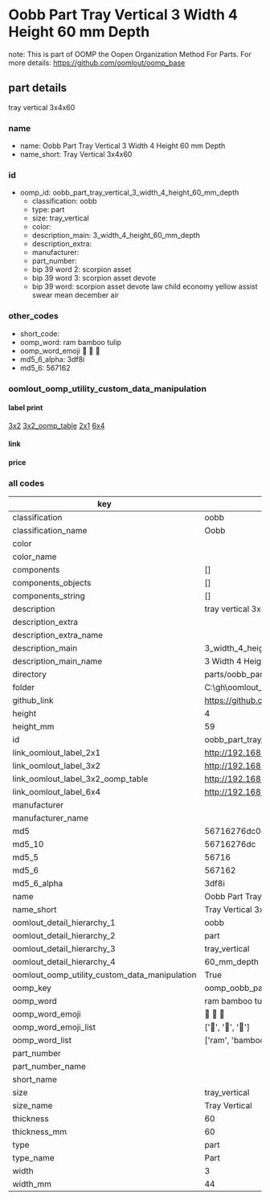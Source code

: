 # Oobb Part Tray Vertical 3 Width 4 Height 60 mm Depth  

note: This is part of OOMP the Oopen Organization Method For Parts. For more details: https://github.com/oomlout/oomp_base

##  part details
  



tray vertical 3x4x60



### name
* name: Oobb Part Tray Vertical 3 Width 4 Height 60 mm Depth
* name_short: Tray Vertical 3x4x60 
### id
* oomp_id: oobb_part_tray_vertical_3_width_4_height_60_mm_depth
  * classification: oobb
  * type: part
  * size: tray_vertical
  * color: 
  * description_main: 3_width_4_height_60_mm_depth
  * description_extra: 
  * manufacturer: 
  * part_number: 
  * bip 39 word 2: scorpion asset
  * bip 39 word 3: scorpion asset devote
  * bip 39 word: scorpion asset devote law child economy yellow assist swear mean december air

### other_codes
* short_code: 
* oomp_word: ram bamboo tulip
* oomp_word_emoji :ram: :bamboo: :tulip:
* md5_6_alpha: 3df8i
* md5_6: 567162






### oomlout_oomp_utility_custom_data_manipulation
#### label print
[3x2](http://192.168.1.245:1112/?label=oomp%203df8i)
[3x2_oomp_table](http://192.168.1.108:1112/?label=oomp%203df8i)
[2x1](http://192.168.1.242:1112/?label=oomp%203df8i)
[6x4](http://192.168.1.55:1112/?label=oomp%203df8i)    

#### link

                              

#### price







### all codes 
| key | value |  
| --- | --- |  
| classification | oobb |  
| classification_name | Oobb |  
| color |  |  
| color_name |  |  
| components | [] |  
| components_objects | [] |  
| components_string | [] |  
| description | tray vertical 3x4x60 |  
| description_extra |  |  
| description_extra_name |  |  
| description_main | 3_width_4_height_60_mm_depth |  
| description_main_name | 3 Width 4 Height 60 mm Depth |  
| directory | parts/oobb_part_tray_vertical_3_width_4_height_60_mm_depth |  
| folder | C:\gh\oomlout_oobb_version_4_generated_parts\parts\oobb_part_tray_vertical_3_width_4_height_60_mm_depth |  
| github_link | https://github.com/oomlout/oomlout_oomp_part_src/tree/main/parts/oobb_part_tray_vertical_3_width_4_height_60_mm_depth |  
| height | 4 |  
| height_mm | 59 |  
| id | oobb_part_tray_vertical_3_width_4_height_60_mm_depth |  
| link_oomlout_label_2x1 | http://192.168.1.242:1112/?label=oomp%203df8i |  
| link_oomlout_label_3x2 | http://192.168.1.245:1112/?label=oomp%203df8i |  
| link_oomlout_label_3x2_oomp_table | http://192.168.1.108:1112/?label=oomp%203df8i |  
| link_oomlout_label_6x4 | http://192.168.1.55:1112/?label=oomp%203df8i |  
| manufacturer |  |  
| manufacturer_name |  |  
| md5 | 56716276dc0ddfe11893f7de79836e09 |  
| md5_10 | 56716276dc |  
| md5_5 | 56716 |  
| md5_6 | 567162 |  
| md5_6_alpha | 3df8i |  
| name | Oobb Part Tray Vertical 3 Width 4 Height 60 mm Depth |  
| name_short | Tray Vertical 3x4x60  |  
| oomlout_detail_hierarchy_1 | oobb |  
| oomlout_detail_hierarchy_2 | part |  
| oomlout_detail_hierarchy_3 | tray_vertical |  
| oomlout_detail_hierarchy_4 | 60_mm_depth |  
| oomlout_oomp_utility_custom_data_manipulation | True |  
| oomp_key | oomp_oobb_part_tray_vertical_3_width_4_height_60_mm_depth |  
| oomp_word | ram bamboo tulip |  
| oomp_word_emoji | :ram: :bamboo: :tulip: |  
| oomp_word_emoji_list | [':ram:', ':bamboo:', ':tulip:'] |  
| oomp_word_list | ['ram', 'bamboo', 'tulip'] |  
| part_number |  |  
| part_number_name |  |  
| short_name |  |  
| size | tray_vertical |  
| size_name | Tray Vertical |  
| thickness | 60 |  
| thickness_mm | 60 |  
| type | part |  
| type_name | Part |  
| width | 3 |  
| width_mm | 44 |  
